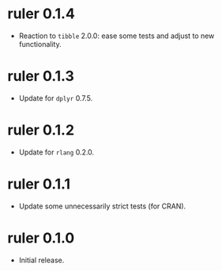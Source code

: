 # ruler 0.1.4

* Reaction to `tibble` 2.0.0: ease some tests and adjust to new functionality.

# ruler 0.1.3

* Update for `dplyr` 0.7.5.

# ruler 0.1.2

* Update for `rlang` 0.2.0.

# ruler 0.1.1

* Update some unnecessarily strict tests (for CRAN).

# ruler 0.1.0

* Initial release.
